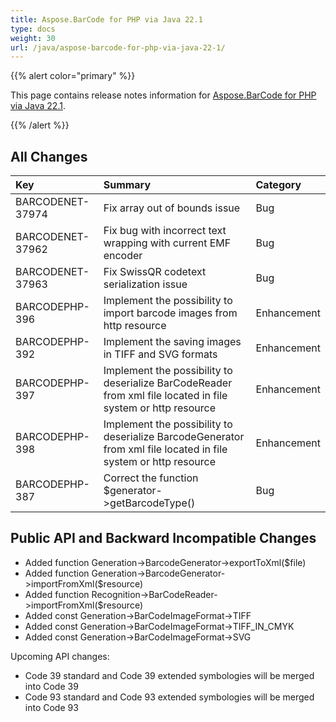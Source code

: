 ```yaml
---
title: Aspose.BarCode for PHP via Java 22.1
type: docs
weight: 30
url: /java/aspose-barcode-for-php-via-java-22-1/
---
```


{{% alert color="primary" %}} 

This page contains release notes information for [Aspose.BarCode for PHP via Java 22.1](https://downloads.aspose.com/barcode/phpjava/new-releases/aspose.barcode-for-php-via-java-22.1/).

{{% /alert %}} 
## **All Changes**

|**Key**|**Summary**|**Category**|
| :- | :- | :- |
|BARCODENET-37974|Fix array out of bounds issue|Bug|
|BARCODENET-37962|Fix bug with incorrect text wrapping with current EMF encoder|Bug|
|BARCODENET-37963|Fix SwissQR codetext serialization issue|Bug|
|BARCODEPHP-396|Implement the possibility to import barcode images from http resource|Enhancement|
|BARCODEPHP-392|Implement the saving images in TIFF and SVG formats|Enhancement|
|BARCODEPHP-397|Implement the possibility to deserialize BarCodeReader from xml file located in file system or http resource|Enhancement|
|BARCODEPHP-398|Implement the possibility to deserialize BarcodeGenerator from xml file located in file system or http resource|Enhancement|
|BARCODEPHP-387|Correct the function $generator->getBarcodeType()|Bug|


## **Public API and Backward Incompatible Changes**
- Added function Generation->BarcodeGenerator->exportToXml($file)
- Added function Generation->BarcodeGenerator->importFromXml($resource)
- Added function Recognition->BarCodeReader->importFromXml($resource)
- Added const Generation->BarCodeImageFormat->TIFF
- Added const Generation->BarCodeImageFormat->TIFF_IN_CMYK
- Added const Generation->BarCodeImageFormat->SVG

Upcoming API changes:
- Code 39 standard and Code 39 extended symbologies will be merged into Code 39
- Code 93 standard and Code 93 extended symbologies will be merged into Code 93